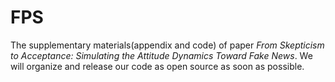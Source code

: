 # FPS
The supplementary materials(appendix and code) of paper *From Skepticism to Acceptance: Simulating the Attitude Dynamics Toward Fake News*.
We will organize and release our code as open source as soon as possible.

